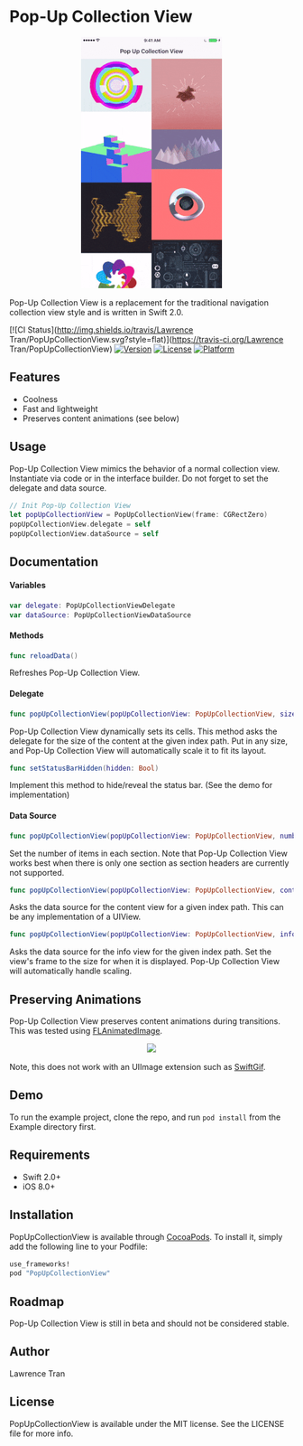 # Pop-Up Collection View


<p align="center">
<img src="/Assets/preview.gif" />
</p>

Pop-Up Collection View is a replacement for the traditional
navigation collection view style and is written in Swift 2.0.


[![CI Status](http://img.shields.io/travis/Lawrence Tran/PopUpCollectionView.svg?style=flat)](https://travis-ci.org/Lawrence Tran/PopUpCollectionView)
[![Version](https://img.shields.io/cocoapods/v/PopUpCollectionView.svg?style=flat)](http://cocoapods.org/pods/PopUpCollectionView)
[![License](https://img.shields.io/cocoapods/l/PopUpCollectionView.svg?style=flat)](http://cocoapods.org/pods/PopUpCollectionView)
[![Platform](https://img.shields.io/cocoapods/p/PopUpCollectionView.svg?style=flat)](http://cocoapods.org/pods/PopUpCollectionView)


## Features
* Coolness
* Fast and lightweight
* Preserves content animations (see below)

## Usage

Pop-Up Collection View mimics the behavior of a normal collection view. Instantiate via code or in the interface builder. Do not forget to set the delegate and data source.

```swift
// Init Pop-Up Collection View
let popUpCollectionView = PopUpCollectionView(frame: CGRectZero)
popUpCollectionView.delegate = self
popUpCollectionView.dataSource = self
```

## Documentation

#### Variables

```swift
var delegate: PopUpCollectionViewDelegate
var dataSource: PopUpCollectionViewDataSource
```

#### Methods

```swift
func reloadData()
```
Refreshes Pop-Up Collection View.

#### Delegate

```swift
func popUpCollectionView(popUpCollectionView: PopUpCollectionView, sizeForItemAtIndexPath indexPath: NSIndexPath) -> CGSize
```
Pop-Up Collection View dynamically sets its cells. This method asks the delegate for the size of the content at the given index path. Put in any size, and Pop-Up Collection View will automatically scale it to fit its layout.  

```swift
func setStatusBarHidden(hidden: Bool)
```
Implement this method to hide/reveal the status bar. (See the demo for implementation)

#### Data Source

```swift
func popUpCollectionView(popUpCollectionView: PopUpCollectionView, numberOfItemsInSection section: Int) -> Int
```
Set the number of items in each section. Note that Pop-Up Collection View works best when there is only one section as section headers are currently not supported.

```swift
func popUpCollectionView(popUpCollectionView: PopUpCollectionView, contentViewAtIndexPath indexPath: NSIndexPath) -> UIView
```
Asks the data source for the content view for a given index path. This can be any implementation of a UIView.

```swift
func popUpCollectionView(popUpCollectionView: PopUpCollectionView, infoViewForItemAtIndexPath indexPath: NSIndexPath) -> UIView
```
Asks the data source for the info view for the given index path. Set the view's frame to the size for when it is displayed. Pop-Up Collection View will automatically handle scaling.

## Preserving Animations

Pop-Up Collection View preserves content animations during transitions. This was tested using [FLAnimatedImage](https://github.com/Flipboard/FLAnimatedImage).

<p align="center">
<img src="/Assets/preserve.gif" />
</p>

Note, this does not work with an UIImage extension such as [SwiftGif](https://github.com/bahlo/SwiftGif).

## Demo

To run the example project, clone the repo, and run `pod install` from the Example directory first.

## Requirements
* Swift 2.0+
* iOS 8.0+

## Installation

PopUpCollectionView is available through [CocoaPods](http://cocoapods.org). To install
it, simply add the following line to your Podfile:

```ruby
use_frameworks!
pod "PopUpCollectionView"
```
## Roadmap
Pop-Up Collection View is still in beta and should not be considered stable.

## Author

Lawrence Tran

## License

PopUpCollectionView is available under the MIT license. See the LICENSE file for more info.
